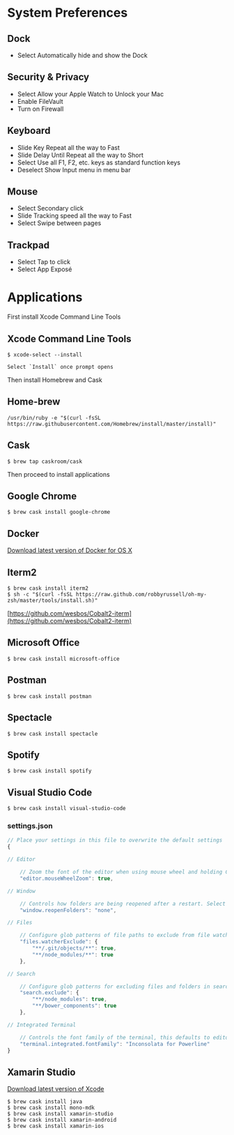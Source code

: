 # System Preferences
## Dock
* Select Automatically hide and show the Dock

## Security & Privacy
* Select Allow your Apple Watch to Unlock your Mac
* Enable FileVault
* Turn on Firewall

## Keyboard
* Slide Key Repeat all the way to Fast
* Slide Delay Until Repeat all the way to Short
* Select Use all F1, F2, etc. keys as standard function keys
* Deselect Show Input menu in menu bar

## Mouse
* Select Secondary click
* Slide Tracking speed all the way to Fast
* Select Swipe between pages

## Trackpad
* Select Tap to click
* Select App Exposé

# Applications
First install Xcode Command Line Tools
## Xcode Command Line Tools
    $ xcode-select --install

    Select `Install` once prompt opens
Then install Homebrew and Cask
## Home-brew
	/usr/bin/ruby -e "$(curl -fsSL https://raw.githubusercontent.com/Homebrew/install/master/install)"
## Cask
    $ brew tap caskroom/cask
Then proceed to install applications
## Google Chrome
	$ brew cask install google-chrome
## Docker
[Download latest version of Docker for OS X](https://download.docker.com/mac/stable/Docker.dmg)
## Iterm2
	$ brew cask install iterm2
    $ sh -c "$(curl -fsSL https://raw.github.com/robbyrussell/oh-my-zsh/master/tools/install.sh)"
[https://github.com/wesbos/Cobalt2-iterm](https://github.com/wesbos/Cobalt2-iterm)
## Microsoft Office
	$ brew cask install microsoft-office
## Postman
    $ brew cask install postman
## Spectacle
	$ brew cask install spectacle
## Spotify
	$ brew cask install spotify
## Visual Studio Code
	$ brew cask install visual-studio-code
### settings.json
```javascript
// Place your settings in this file to overwrite the default settings
{

// Editor

    // Zoom the font of the editor when using mouse wheel and holding Ctrl
    "editor.mouseWheelZoom": true,

// Window

    // Controls how folders are being reopened after a restart. Select 'none' to never reopen a folder, 'one' to reopen the last folder you worked on or 'all' to reopen all folders of your last session.
    "window.reopenFolders": "none",

// Files

    // Configure glob patterns of file paths to exclude from file watching. Changing this setting requires a restart. When you experience Code consuming lots of cpu time on startup, you can exclude large folders to reduce the initial load.
    "files.watcherExclude": {
        "**/.git/objects/**": true,
        "**/node_modules/**": true
    },

// Search

    // Configure glob patterns for excluding files and folders in searches. Inherits all glob patterns from the files.exclude setting.
    "search.exclude": {
        "**/node_modules": true,
        "**/bower_components": true
    },

// Integrated Terminal

    // Controls the font family of the terminal, this defaults to editor.fontFamily's value.
    "terminal.integrated.fontFamily": "Inconsolata for Powerline"
}
```
## Xamarin Studio
[Download latest version of Xcode](https://developer.apple.com/download/)

    $ brew cask install java
    $ brew cask install mono-mdk
    $ brew cask install xamarin-studio
    $ brew cask install xamarin-android
    $ brew cask install xamarin-ios